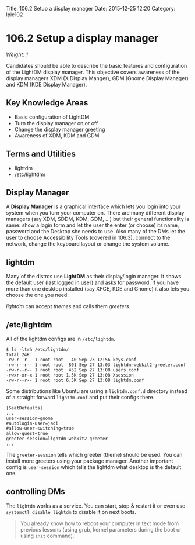 Title: 106.2 Setup a display manager
Date: 2015-12-25 12:20
Category: lpic102


# 106.2 Setup a display manager
*Weight: 1*

Candidates should be able to describe the basic features and configuration of the LightDM display manager. This objective covers awareness of the display managers XDM (X Display Manger), GDM (Gnome Display Manager) and KDM (KDE Display Manager).

## Key Knowledge Areas
- Basic configuration of LightDM
- Turn the display manager on or off
- Change the display manager greeting
- Awareness of XDM, KDM and GDM

## Terms and Utilities
- lightdm
- /etc/lightdm/

## Display Manager
A **Display Manager** is a graphical interface which lets you login into your system when you turn your computer on. There are many different display managers (say XDM, SDDM, KDM, GDM, ...) but their general functionality is same: show a login form and let the user the enter (or choose) its name, password and the Desktop she needs to use. Also many of the DMs let the user to choose Accessibility Tools (covered in 106.3), connect to the network, change the keyboard layout or change the system volume.

## lightdm
Many of the distros use **LightDM** as their display/login manager. It shows the default user (last logged in user) and asks for password. If you have more than one desktop installed (say XFCE, KDE and Gnome) it also lets you choose the one you need.

*lightdm* can accept *themes* and calls them *greeters*.

## /etc/lightdm
All of the lightdm configs are in `/etc/lightdm`.

````
$ ls -ltrh /etc/lightdm/
total 24K
-rw-r--r-- 1 root root   40 Sep 23 12:56 keys.conf
-rw-r--r-- 1 root root  801 Sep 27 13:03 lightdm-webkit2-greeter.conf
-rw-r--r-- 1 root root  452 Sep 27 13:08 users.conf
-rwxr-xr-x 1 root root 1.5K Sep 27 13:08 Xsession
-rw-r--r-- 1 root root 6.5K Sep 27 13:08 lightdm.conf
````

Some distributions like Ubuntu are using a `lightdm.conf.d` directory instead of a straight forward `lightdm.conf` and put their configs there.

````
[SeatDefaults]
...
user-session=gnome
#autologin-user=jadi
#allow-user-switching=true
allow-guest=true
greeter-session=lightdm-webkit2-greeter
...
````

The `greeter-session` tells which greeter (theme) should be used. You can install more greeters using your package manager. Another important config is `user-session` which tells the lightdm what desktop is the default one.

## controlling DMs
The `lightdm` works as a service. You can start, stop & restart it or even use `systemctl disable lightdm` to disable it on next boots.

> You already know how to reboot your computer in text mode from previous lessons (using grub, kernel parameters during the boot or using `init` command).
